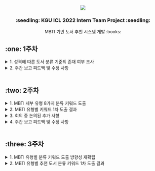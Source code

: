 <div align="center"><img src="https://capsule-render.vercel.app/api?type=waving&color=auto&height=200&section=header&text=KGU%20ICL%202022&fontSize=65"/></div>
<h3 align="center">:seedling: KGU ICL 2022 Intern Team Project :seedling:</h3>
<div align="center">MBTI 기반 도서 추천 시스템 개발 :books:</div>

<h2>:one: 1주차</h2>
<details>
<summary>1. 성격에 따른 도서 분류 기준의 존재 여부 조사</summary><br>
    
```
- 10월 5일(수) ZOOM을 통해 조사 결과 회의 진행 (30분)
- MBTI에 따른 도서 분류 기준을 선정하는 것에 대한 방향성 확립
- 에니어그램에 따른 도서 분류 기준이 키워드로써 존재하는 것처럼 MBTI 유형별 키워드를 도출하기로 결정
- 세부 유형을 8가지(E/I, S/N, T/F, J/P)로 구분하여 키워드를 도출한 후, 이를 조합하여 16가지로 확장할 계획
- 이에 대한 회의는 10월 9일(일) 진행할 예정 
```
</details>
<details>
<summary>2. 주간 보고 피드백 및 수정 사항</summary><br>
    
```
- 분류 키워드의 정확성을 높이기 위해 다량의 논문 분석 必
➡ 10월 9일(일) 각자의 기준 및 의견을 깃허브에 업로드
➡ 10월 10일(월) 각자 깃허브를 읽어 본 후 ZOOM에 참여, 키워드 1차 도출
➡ 이후(3주차) 논문 분석에 집중한 후 키워드 2차 도출
```
</details><br>

<h2>:two: 2주차</h2>
<details>
<summary>1. MBTI 세부 유형 8가지 분류 키워드 도출</summary><br>
    
```
- 10월 10일(월) ZOOM을 통해 키워드 도출 결과 회의 진행 (60분)
- 각자의 도출 결과를 통합하여 하나의 결과물을 생성하기로 결정
- 키워드 1차는 "포괄적"이고, "방대함"이 주요 포인트
- 키워드 2차 때 "세밀"하고, "정확한" 키워드를 도출하는 것이 목표
- 이에 대한 회의는 스케줄을 조율하여 3주차에 진행할 예정
```
</details>
<details>
<summary>2. MBTI 유형별 키워드 1차 도출 결과</summary><br>
    
| 유형 | 키워드 |
| :---: | ----- |
| <b>E 외향</b> | 외향성, 사교성, 활동성, 적극성(말, 행동), 단체성, 외부(타인)활동 |
| <b>I 내향</b> | 내향성, 신중성, 집중성(글, 사색), 개인성, 내부(자신, 내면)활동 |
| <b>S 감각</b> | 현실지향적, 정확성, 일관성, 철저성, 체계성, 감각(오감), 사실(경험) |
| <b>N 직관</b> | 미래지향적, 신속성, 다양성, 상상성, 직관(영감), 의미(관계, 가능성) |
| <b>T 사고</b> | 논리성, 객관성, 공정성, 원칙(원리, 기준, 규범), 분석(사고, 판단) |
| <b>F 감정</b> | 감정성, 공감성, 주관성(상황, 의미, 가치, 관계), 포괄성, 보편성 |
| <b>J 판단</b> | 계획성, 목적성, 판단성, 체계성, 통제성, 신속성, 합리성, 정확성, 의지 |
| <b>P 인식</b> | 자유성, 유연성, 개방성, 포용성, 적응성, 상황 이해(인식) |
<br>
</details>
<details>
<summary>3. 회의 중 논의된 추가 사항</summary><br>
    
```
1) 4가지의 유형에 따른 키워드를 조합하여 도서 기준을 세울 때의 문제점
- INFP인 사람을 위해 I의 키워드를 기준으로 도서를 추천할 때, "내향"이라는 키워드가 존재한다는 이유로 S를 위한 도서가 추천될 위험

➡ 16가지 성격 유형에 따른 키워드를 확립하는 것이 아닌 8가지 성격 유형에 따라 순차적으로 도서를 분류하는 방안을 제안
- 예. INFP : 1. I를 위한 도서를 선정하고 2. S 키워드에 대한 도서 제외 3. T 키워드에 대한 도서 제외 4. J 키워드에 대한 도서 제외

2) 프로젝트 대상에 대한 고민
- 미취학 아동을 포함한 전연령을 대상으로 프로그램을 개발할 것인가, 이들을 제외한 연령을 대상으로 프로그램을 개발할 것인가
- 미취학 아동에 대한 서평 및 북로그가 과연 우리가 도출하는 키워드를 통해 분류될 수 있을까
- 예. 책을 읽은 아동이 아닌 그들의 학부모가 작성하기 때문에 "아이가 좋아해요", "아이가 재밌대요" 등으로만 작성된 서평

➡ 우선 MBTI는 연령에 따라 키워드가 달라지지 않기 때문에 전연령을 대상으로 진행한 후, 후에 문제가 생긴다면 재조정
```
</details>
<details>
<summary>4. 주간 보고 피드백 및 수정 사항</summary><br>
    
```
- 다음과 같이 4단계로 진행될 
> 1단계 : 분류 기준을 세우기
> 2단계 : 수동으로 도서 분류하기 (샘플링)
> 3단계 : 딥러닝을 이용하여 자동 분류 모델 만들기
> 4단계 : 자동 분류하기
- 수동으로 도서를 분류하기 위한 기준을 세울 때, 키워드 뿐만 아니라 자세한 분류 기준 설정 必
- 예. INFP라는 유형의 아이가 읽으면 좋을 책, 좋아할 책, 도움이 될 책 등
➡ 분류 기준 키워드의 방향성을 재확립을 결정, 이를 3주차 회의 때 논의하기로 결정

- 직접 분류하여 샘플을 생성할 때, 성인 도서의 경우 내용 파악이 어려움
- 따라서 6 ~ 10세(미취학 아동 ~ 초등학교 저학년)을 대상으로 세우는 것이 적절 (필요 시 초등학교 고학년까지)
➡ 교보문고 홈페이지에서 초등학생 전체를 한 목록으로 분류하고 있기에 대상은 아동 ~ 초등학교 고학년으로 결정
```
</details><br>

<h2>:three: 3주차</h2>
<details>
<summary>1. MBTI 유형별 분류 키워드 도출 방향성 재확립</summary><br>
    
```
- 10월 18일(화) ZOOM을 통해 분류 키워드 방향성에 대한 재논의 회의 진행 (90분)
- 2주차까지는 "MBTI 성격 유형별 선호 도서"에 포커스를 맞추어 각 유형이 좋아할 책에 대해서만 고려하여 키워드 도출
- 하지만 "MBTI 성격 유형별 추천 도서"가 프로젝트 목적에 더 적합하다고 판단하여 키워드 도출 방향을 수정하기로 결정
- 추천 도서라 함은 "도움이 될 도서", "배울 점이 있는 도서", "필요하겠다 싶은 도서", "부족한 부분(단점)을 채워 줄 수 있는 도서"라 판단
- 2주차에서 도출된 키워드를 양극단별로 뒤집은 후 (E<->I, S<->N, T<->F, J<->P) 이를 다듬고 세세하게 기술하여 분류 키워드를 재도출하기로 결정
- 10월 19일(수)까지 각자 깃허브에 재도출 결과를 업로드한 후 생각이 겹치는 부분만을 취하여 3주차 결과물로 도출할 예정
- 생각이 상이한 키워드에 대한 회의는 이번 주 내로 진행할 계획
```
</details>
<details>
<summary>2. MBTI 유형별 추천 도서 분류 키워드 1차 도출 결과</summary><br>
    
| 유형 | 키워드 |
| :---: | ----- |
| <b>E 외향</b> |  |
| <b>I 내향</b> |  |
| <b>S 감각</b> |  |
| <b>N 직관</b> |  |
| <b>T 사고</b> |  |
| <b>F 감정</b> |  |
| <b>J 판단</b> |  |
| <b>P 인식</b> |  |
<br>
</details>
